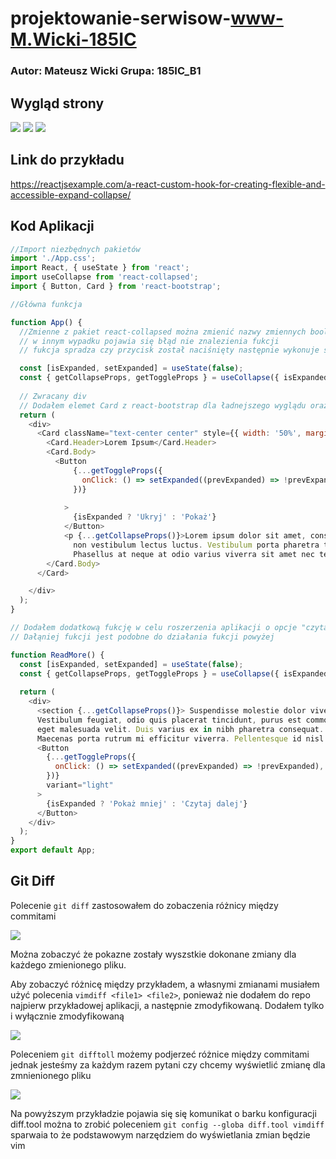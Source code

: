 # projektowanie-serwisow-www-M.Wicki-185IC

### Autor: Mateusz Wicki Grupa: 185IC_B1

## Wygląd strony 
![](https://i.imgur.com/B0KHKU8.png)
![](https://i.imgur.com/2r9kzn3.png)
![](https://i.imgur.com/v5oyc73.png)

## Link do przykładu

https://reactjsexample.com/a-react-custom-hook-for-creating-flexible-and-accessible-expand-collapse/

## Kod Aplikacji

```javascript
//Import niezbędnych pakietów
import './App.css';
import React, { useState } from 'react'; 
import useCollapse from 'react-collapsed';
import { Button, Card } from 'react-bootstrap';

//Główna funkcja

function App() {
  //Zmienne z pakiet react-collapsed można zmienić nazwy zmiennych boolen czyli np isExpanded natomiast nazwy funkcji muszą pozostać takie same 
  // w innym wypadku pojawia się błąd nie znalezienia fukcji
  // fukcja spradza czy przycisk został naciśnięty następnie wykonuje się na wybranym elemncie

  const [isExpanded, setExpanded] = useState(false);
  const { getCollapseProps, getToggleProps } = useCollapse({ isExpanded });
  
  // Zwracany div
  // Dodałem elemet Card z react-bootstrap dla ładnejszego wyglądu oraz zmieniłem gotowe przyciski na przyciski z bootstrapa
  return (
    <div>
      <Card className="text-center center" style={{ width: '50%', marginLeft: 'auto', marginRight: 'auto', marginTop: '18rem' }}>
        <Card.Header>Lorem Ipsum</Card.Header>
        <Card.Body>
          <Button 
              {...getToggleProps({
                onClick: () => setExpanded((prevExpanded) => !prevExpanded),
              })}
              
            >
              {isExpanded ? 'Ukryj' : 'Pokaż'}
            </Button>
            <p {...getCollapseProps()}>Lorem ipsum dolor sit amet, consectetur adipiscing elit. Morbi mattis quam eget dolor dapibus, 
              non vestibulum lectus luctus. Vestibulum porta pharetra tincidunt. Quisque faucibus aliquam massa, eu ultricies enim pulvinar et. 
              Phasellus at neque at odio varius viverra sit amet nec tellus. In eget lacus non neque imperdiet elementum at at felis. <ReadMore /></p>
        </Card.Body>
      </Card>

    </div>
  );
}

// Dodałem dodatkową fukcję w celu roszerzenia aplikacji o opcje "czytaj dalej"
// Dałąniej fukcji jest podobne do działania fukcji powyżej

function ReadMore() {
  const [isExpanded, setExpanded] = useState(false);
  const { getCollapseProps, getToggleProps } = useCollapse({ isExpanded });
  
  return (
    <div>
      <section {...getCollapseProps()}> Suspendisse molestie dolor viverra pharetra maximus. Aliquam eu lobortis sem. 
      Vestibulum feugiat, odio quis placerat tincidunt, purus est commodo tellus, eu imperdiet est nulla a ipsum. Sed sollicitudin vestibulum turpis, 
      eget malesuada velit. Duis varius ex in nibh pharetra consequat. Donec a tellus eget nisl aliquam sodales. Mauris sit amet semper orci. 
      Maecenas porta rutrum mi efficitur viverra. Pellentesque id nisl nunc. Morbi imperdiet felis magna, eu faucibus ipsum vestibulum in.</section>
      <Button
        {...getToggleProps({
          onClick: () => setExpanded((prevExpanded) => !prevExpanded),
        })}
        variant="light"
      >
        {isExpanded ? 'Pokaż mniej' : 'Czytaj dalej'}
      </Button>
    </div>
  );
}
export default App;
```
## Git Diff

Polecenie ``git diff`` zastosowałem do zobaczenia różnicy między commitami 

![](https://i.imgur.com/2LevVZg.png)

Można zobaczyć że pokazne zostały wyszstkie dokonane zmiany dla każdego zmienionego pliku.

Aby zobaczyć różnicę między przykładem, a własnymi zmianami musiałem użyć polecenia ``vimdiff <file1> <file2>``, ponieważ nie dodałem do repo najpierw przykładowej aplikacji, a następnie zmodyfikowaną. Dodałem tylko i wyłącznie zmodyfikowaną

![](https://i.imgur.com/0JB8nLv.png)

Poleceniem ``git difftoll`` możemy podjerzeć różnice między commitami jednak jesteśmy za każdym razem pytani czy chcemy wyświetlić zmianę dla zmnienionego pliku

![](https://i.imgur.com/rzHWHyv.png)

Na powyższym przykładzie pojawia się się komunikat o barku konfiguracji diff.tool można to zrobić poleceniem ``git config --globa diff.tool vimdiff`` sparwaia to że podstawowym narzędziem do wyświetlania zmian będzie vim
